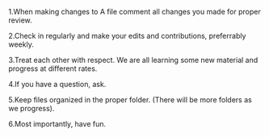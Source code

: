 1.When making changes to A file comment all changes you made for proper review.


2.Check in regularly and make your edits and contributions, preferrably weekly.


3.Treat each other with respect. We are all learning some new material and progress at different rates.


4.If you have a question, ask.


5.Keep files organized in the proper folder. (There will be more folders as we progress).


6.Most importantly, have fun. 
